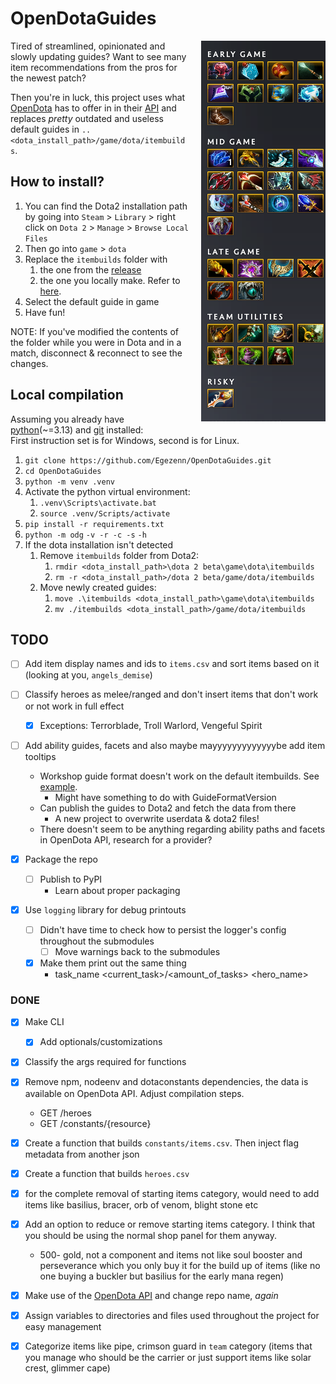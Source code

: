 # OpenDotaGuides

<img alt="Windranger guide" style="padding-left:20px;" align="right" src="assets/image.png">

Tired of streamlined, opinionated and slowly updating guides? Want to see many item recommendations from the pros for the newest patch?

Then you're in luck, this project uses what [OpenDota](https://www.opendota.com) has to offer in in their [API](https://docs.opendota.com) and replaces *pretty* outdated and useless default guides in `..<dota_install_path>/game/dota/itembuilds`.

## How to install?

1. You can find the Dota2 installation path by going into `Steam` \> `Library` \> right click on `Dota 2` \> `Manage` \> `Browse Local Files`
2. Then go into `game` \> `dota`
3. Replace the `itembuilds` folder with
    1. the one from the [release](https://github.com/Egezenn/OpenDotaGuides/releases)
    2. the one you locally make. Refer to [here](#local-compilation).
4. Select the default guide in game
5. Have fun!

NOTE: If you've modified the contents of the folder while you were in Dota and in a match, disconnect & reconnect to see the changes.

## Local compilation

Assuming you already have [python](https://www.python.org/downloads/)(~=3.13) and [git](https://git-scm.com/downloads) installed:  
First instruction set is for Windows, second is for Linux.

1. `git clone https://github.com/Egezenn/OpenDotaGuides.git`
2. `cd OpenDotaGuides`
3. `python -m venv .venv`
4. Activate the python virtual environment:
   1. `.venv\Scripts\activate.bat`
   2. `source .venv/Scripts/activate`
5. `pip install -r requirements.txt`
6. `python -m odg` `-v -r -c -s` `-h`
7. If the dota installation isn't detected
    1. Remove `itembuilds` folder from Dota2:
        1. `rmdir <dota_install_path>\dota 2 beta\game\dota\itembuilds`
        2. `rm -r <dota_install_path>/dota 2 beta/game/dota/itembuilds`
    2. Move newly created guides:
        1. `move .\itembuilds <dota_install_path>\game\dota\itembuilds`
        2. `mv ./itembuilds <dota_install_path>/game/dota/itembuilds`

## TODO

- [ ] Add item display names and ids to `items.csv` and sort items based on it (looking at you, `angels_demise`)

- [ ] Classify heroes as melee/ranged and don't insert items that don't work or not work in full effect
  - [x] Exceptions: Terrorblade, Troll Warlord, Vengeful Spirit

- [ ] Add ability guides, facets and also maybe mayyyyyyyyyyyyybe add item tooltips
  - Workshop guide format doesn't work on the default itembuilds. See [example](constants/default_antimage.txt).
    - Might have something to do with GuideFormatVersion
  - Can publish the guides to Dota2 and fetch the data from there
    - A new project to overwrite userdata & dota2 files!
  - There doesn't seem to be anything regarding ability paths and facets in OpenDota API, research for a provider?

- [x] Package the repo
  - [ ] Publish to PyPI
    - Learn about proper packaging

- [x] Use `logging` library for debug printouts
  - [ ] Didn't have time to check how to persist the logger's config throughout the submodules
    - [ ] Move warnings back to the submodules
  - [x] Make them print out the same thing
    - task_name \<current_task\>/\<amount_of_tasks\> \<hero_name\>

### DONE

- [x] Make CLI
  - [x] Add optionals/customizations

- [x] Classify the args required for functions

- [x] Remove npm, nodeenv and dotaconstants dependencies, the data is available on OpenDota API. Adjust compilation steps.
  - GET /heroes
  - GET /constants/{resource}

- [x] Create a function that builds `constants/items.csv`. Then inject flag metadata from another json

- [x] Create a function that builds `heroes.csv`

- [x] for the complete removal of starting items category, would need to add items like basilius, bracer, orb of venom, blight stone etc

- [x] Add an option to reduce or remove starting items category. I think that you should be using the normal shop panel for them anyway.
  - 500- gold, not a component and items not like soul booster and perseverance which you only buy it for the build up of items (like no one buying a buckler but basilius for the early mana regen)

- [x] Make use of the [OpenDota API](https://docs.opendota.com/) and change repo name, *again*

- [x] Assign variables to directories and files used throughout the project for easy management

- [x] Categorize items like pipe, crimson guard in `team` category (items that you manage who should be the carrier or just support items like solar crest, glimmer cape)
